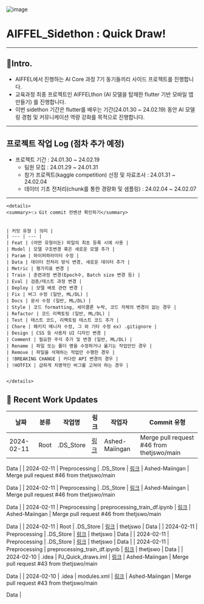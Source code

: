 ![image](https://github.com/Kimgabe/PJ_Quick_draws/assets/74717033/6d729fbc-15c0-4de9-985c-c96d5ed97df7)

# AIFFEL_Sidethon : Quick Draw!
---
## 📌Intro.
- AIFFEL에서 진행하는 AI Core 과정 7기 동기들끼리 사이드 프로젝트를 진행합니다.
- 교육과정 최종 프로젝트인 AIFFELthon (AI 모델을 탑재한 flutter 기반 모바일 앱 만들기) 를 진행합니다.
- 이번 sidethon 기간은 flutter를 배우는 기간(24.01.30 ~ 24.02.19) 동안 AI 모델링 경험 및 커뮤니케이션 역량 강화를 목적으로 진행합니다.

---
## 프로젝트 작업 Log (점차 추가 예정)
- 프로젝트 기간 : 24.01.30 ~ 24.02.19
  - 팀원 모집 : 24.01.29 ~ 24.01.31
  - 참가 프로젝트(kaggle competition) 선정 및 자료조사 : 24.01.31 ~ 24.02.04
  - 데이터 기초 전처리(chunk를 통한 경량화 및 샘플링) : 24.02.04 ~ 24.02.07
---

    <details>
    <summary>👈 Git commit 컨벤션 확인하기</summary>
    

    | 커밋 유형 | 의미 |
    | --- | --- |
    | Feat | (어떤 유형이든) 파일의 최초 등록 시에 사용 |
    | Model | 모델 구조변경 혹은 새로운 모델 추가 |
    | Param | 하이퍼파라미터 수정 |
    | Data | 데이터 전처리 방식 변경, 새로운 데이터 추가 |
    | Metric | 평가지표 변경 |
    | Train | 훈련과정 변경(Epoch수, Batch size 변경 등) |
    | Eval | 검증/테스트 과정 변경 |
    | Deploy | 모델 배포 관련 변경 |
    | Fix | 버그 수정 (일반, ML/DL) |
    | Docs | 문서 수정 (일반, ML/DL) |
    | Style | 코드 formatting, 세미콜론 누락, 코드 자체의 변경이 없는 경우 |
    | Refactor | 코드 리팩토링 (일반, ML/DL) |
    | Test | 테스트 코드, 리팩토링 테스트 코드 추가 |
    | Chore | 패키지 매니저 수정, 그 외 기타 수정 ex) .gitignore |
    | Design | CSS 등 사용자 UI 디자인 변경 |
    | Comment | 필요한 주석 추가 및 변경 (일반, ML/DL) |
    | Rename | 파일 또는 폴더 명을 수정하거나 옮기는 작업만인 경우 |
    | Remove | 파일을 삭제하는 작업만 수행한 경우 |
    | !BREAKING CHANGE | 커다란 API 변경의 경우 |
    | !HOTFIX | 급하게 치명적인 버그를 고쳐야 하는 경우 |
    

    </details>
    

    

## 📝 Recent Work Updates

| 날짜 | 분류 | 작업명 | 링크 | 작업자 | Commit 유형 |
| --- | --- | --- | --- | --- | --- |
| 2024-02-11 | Root | .DS_Store | [링크](https://github.com/Kimgabe/PJ_Quick_draws/raw/6f5f594f465db5e0bd57cf1e585737d9db2cde9e/.DS_Store) | Ashed-Maiingan | Merge pull request #46 from thetjswo/main

Data |
| 2024-02-11 | Preprocessing | .DS_Store | [링크](https://github.com/Kimgabe/PJ_Quick_draws/raw/6f5f594f465db5e0bd57cf1e585737d9db2cde9e/Preprocessing%2F.DS_Store) | Ashed-Maiingan | Merge pull request #46 from thetjswo/main

Data |
| 2024-02-11 | Preprocessing | .DS_Store | [링크](https://github.com/Kimgabe/PJ_Quick_draws/raw/6f5f594f465db5e0bd57cf1e585737d9db2cde9e/Preprocessing%2Fseonjae%2F.DS_Store) | Ashed-Maiingan | Merge pull request #46 from thetjswo/main

Data |
| 2024-02-11 | Preprocessing | preprocessing_train_df.ipynb | [링크](https://github.com/Kimgabe/PJ_Quick_draws/raw/6f5f594f465db5e0bd57cf1e585737d9db2cde9e/Preprocessing%2Fseonjae%2Fpreprocessing_train_df.ipynb) | Ashed-Maiingan | Merge pull request #46 from thetjswo/main

Data |
| 2024-02-11 | Root | .DS_Store | [링크](https://github.com/Kimgabe/PJ_Quick_draws/raw/afc6f52e5c4c1213b9560862029afa381d76c5ea/.DS_Store) | thetjswo | Data |
| 2024-02-11 | Preprocessing | .DS_Store | [링크](https://github.com/Kimgabe/PJ_Quick_draws/raw/afc6f52e5c4c1213b9560862029afa381d76c5ea/Preprocessing%2F.DS_Store) | thetjswo | Data |
| 2024-02-11 | Preprocessing | .DS_Store | [링크](https://github.com/Kimgabe/PJ_Quick_draws/raw/afc6f52e5c4c1213b9560862029afa381d76c5ea/Preprocessing%2Fseonjae%2F.DS_Store) | thetjswo | Data |
| 2024-02-11 | Preprocessing | preprocessing_train_df.ipynb | [링크](https://github.com/Kimgabe/PJ_Quick_draws/raw/afc6f52e5c4c1213b9560862029afa381d76c5ea/Preprocessing%2Fseonjae%2Fpreprocessing_train_df.ipynb) | thetjswo | Data |
| 2024-02-10 | .idea | PJ_Quick_draws.iml | [링크](https://github.com/Kimgabe/PJ_Quick_draws/raw/90754de81ddaae7318dceff69029a66ec84f7a82/.idea%2FPJ_Quick_draws.iml) | Ashed-Maiingan | Merge pull request #43 from thetjswo/main

Data |
| 2024-02-10 | .idea | modules.xml | [링크](https://github.com/Kimgabe/PJ_Quick_draws/raw/90754de81ddaae7318dceff69029a66ec84f7a82/.idea%2Fmodules.xml) | Ashed-Maiingan | Merge pull request #43 from thetjswo/main

Data |